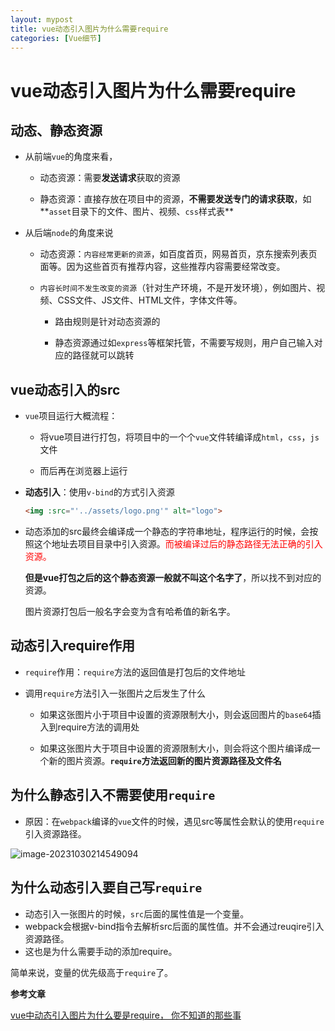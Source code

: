 ```yaml
---
layout: mypost
title: vue动态引入图片为什么需要require
categories: [Vue细节]
---
```


# vue动态引入图片为什么需要require

## 动态、静态资源

- 从前端`vue`的角度来看，

  - 动态资源：需要**发送请求**获取的资源

  - 静态资源：直接存放在项目中的资源，**不需要发送专门的请求获取**，如**`asset`目录下的文件、图片、视频、`css`样式表**

- 从后端`node`的角度来说

  - 动态资源：`内容经常更新的资源`，如百度首页，网易首页，京东搜索列表页面等。因为这些首页有推荐内容，这些推荐内容需要经常改变。

  - `内容长时间不发生改变的资源`（针对生产环境，不是开发环境），例如图片、视频、CSS文件、JS文件、HTML文件，字体文件等。

    - 路由规则是针对动态资源的

    - 静态资源通过如`express`等框架托管，不需要写规则，用户自己输入对应的路径就可以跳转

## vue动态引入的src

- `vue`项目运行大概流程：

  - 将vue项目进行打包，将项目中的一个个`vue`文件转编译成`html`，`css`，`js`文件

  - 而后再在浏览器上运行

- **动态引入**：使用`v-bind`的方式引入资源

  ```html
  <img :src="'../assets/logo.png'" alt="logo">
  ```

- 动态添加的src最终会编译成一个静态的字符串地址，程序运行的时候，会按照这个地址去项目目录中引入资源。<font color=red>而被编译过后的静态路径无法正确的引入资源。</font>

  **但是vue打包之后的这个静态资源一般就不叫这个名字了**，所以找不到对应的资源。

  图片资源打包后一般名字会变为含有哈希值的新名字。

## 动态引入require作用

- `require`作用：`require`方法的返回值是打包后的文件地址

- 调用`require`方法引入一张图片之后发生了什么

  - 如果这张图片小于项目中设置的资源限制大小，则会返回图片的`base64`插入到require方法的调用处

  - 如果这张图片大于项目中设置的资源限制大小，则会将这个图片编译成一个新的图片资源。**`require`方法返回新的图片资源路径及文件名**

## 为什么静态引入不需要使用`require`

- 原因：在`webpack`编译的`vue`文件的时候，遇见src等属性会默认的使用`require`引入资源路径。

![image-20231030214549094](image-20231030214549094.png)

## 为什么动态引入要自己写`require`

- 动态引入一张图片的时候，`src`后面的属性值是一个变量。
- webpack会根据v-bind指令去解析src后面的属性值。并不会通过reuqire引入资源路径。
- 这也是为什么需要手动的添加require。

简单来说，变量的优先级高于`require`了。



**参考文章**

[vue中动态引入图片为什么要是require， 你不知道的那些事](https://cloud.tencent.com/developer/article/2177041)

